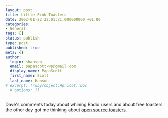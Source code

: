 ```yaml
---
layout: post
title: Little Pink Toasters
date: 2002-01-22 22:01:21.000000000 +01:00
categories:
- General
tags: []
status: publish
type: post
published: true
meta: {}
author:
  login: shanson
  email: papascott-wp@gmail.com
  display_name: PapaScott
  first_name: Scott
  last_name: Hanson
# excerpt: !ruby/object:Hpricot::Doc
  # options: {}
---
```

<p>Dave's comments today about whining Radio users and about free toasters the other day got me thinking about <a href="http://radio.weblogs.com/0102073/2002/01/22.html">open source toasters</a>.</p>
